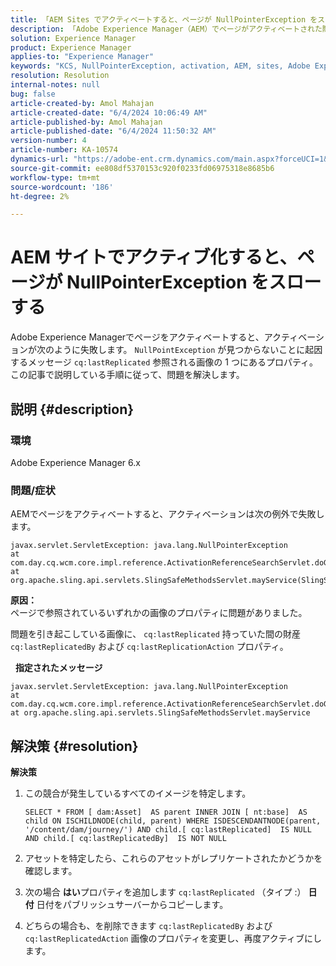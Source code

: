 ```yaml
---
title: 「AEM Sites でアクティベートすると、ページが NullPointerException をスローする」
description: 「Adobe Experience Manager（AEM）でページがアクティベートされた際にアクティベーションに失敗した場合の解決方法を説明します。」
solution: Experience Manager
product: Experience Manager
applies-to: "Experience Manager"
keywords: "KCS, NullPointerException, activation, AEM, sites, Adobe Experience Manager, 6.x"
resolution: Resolution
internal-notes: null
bug: false
article-created-by: Amol Mahajan
article-created-date: "6/4/2024 10:06:49 AM"
article-published-by: Amol Mahajan
article-published-date: "6/4/2024 11:50:32 AM"
version-number: 4
article-number: KA-10574
dynamics-url: "https://adobe-ent.crm.dynamics.com/main.aspx?forceUCI=1&pagetype=entityrecord&etn=knowledgearticle&id=773ddf26-5a22-ef11-840b-6045bd006704"
source-git-commit: ee808df5370153c920f0233fd06975318e8685b6
workflow-type: tm+mt
source-wordcount: '186'
ht-degree: 2%

---
```


# AEM サイトでアクティブ化すると、ページが NullPointerException をスローする


Adobe Experience Managerでページをアクティベートすると、アクティベーションが次のように失敗します。 `NullPointException` が見つからないことに起因するメッセージ `cq:lastReplicated` 参照される画像の 1 つにあるプロパティ。 この記事で説明している手順に従って、問題を解決します。

## 説明 {#description}


### 環境

Adobe Experience Manager 6.x





### 問題/症状

AEMでページをアクティベートすると、アクティベーションは次の例外で失敗します。


```
javax.servlet.ServletException: java.lang.NullPointerException
at com.day.cq.wcm.core.impl.reference.ActivationReferenceSearchServlet.doGet(ActivationReferenceSearchServlet.java:175)
at org.apache.sling.api.servlets.SlingSafeMethodsServlet.mayService(SlingSafeMethodsServlet.java:269)
```



<b>原因：</b>
<br>ページで参照されているいずれかの画像のプロパティに問題がありました。


問題を引き起こしている画像に、 `cq:lastReplicated` 持っていた間の財産 `cq:lastReplicatedBy` および `cq:lastReplicationAction` プロパティ。

 
<b>指定されたメッセージ</b>


```
javax.servlet.ServletException: java.lang.NullPointerException
at com.day.cq.wcm.core.impl.reference.ActivationReferenceSearchServlet.doGet
at org.apache.sling.api.servlets.SlingSafeMethodsServlet.mayService
```



## 解決策 {#resolution}


<b>解決策</b>

1. この競合が発生しているすべてのイメージを特定します。

   ```
   SELECT * FROM [ dam:Asset]  AS parent INNER JOIN [ nt:base]  AS child ON ISCHILDNODE(child, parent) WHERE ISDESCENDANTNODE(parent, '/content/dam/journey/') AND child.[ cq:lastReplicated]  IS NULL AND child.[ cq:lastReplicatedBy]  IS NOT NULL
   ```


2. アセットを特定したら、これらのアセットがレプリケートされたかどうかを確認します。
3. 次の場合 <b>はい</b>プロパティを追加します `cq:lastReplicated` （タイプ :） <b>日付</b> 日付をパブリッシュサーバーからコピーします。
4. どちらの場合も、を削除できます `cq:lastReplicatedBy` および `cq:lastReplicatedAction` 画像のプロパティを変更し、再度アクティブにします。

